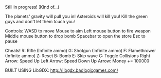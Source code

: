 Still in progress! (Kind of...)

The planets' gravity will pull you in!
Asteroids will kill you!
Kill the green guys and don't let them touch you!

Controls:
WASD to move
Mouse to aim
Left mouse button to fire weapon
Middle mouse button to drop bomb
Spacebar to open the store
Esc to pause


Cheats!
R: Rifle (Infinite ammo)
G: Shotgun (Infinite ammo)
F: Flamethrower (Infinite ammo)
Z: Reset
B: Bomb
E: Skip wave
C: Toggle Collisions
Right Arrow: Speed Up
Left Arrow: Speed Down
Up Arrow: Money += 100000


BUILT USING LibGDX: http://libgdx.badlogicgames.com/
